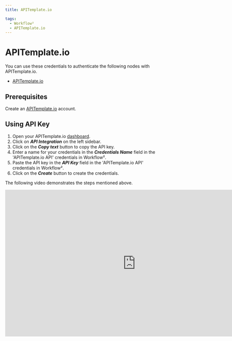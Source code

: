 ```yaml
---
title: APITemplate.io

tags:
  - Workflow²
  - APITemplate.io
---
```


# APITemplate.io

You can use these credentials to authenticate the following nodes with APITemplate.io.
- [APITemplate.io](/workflow/integrations/nodes/workflow-nodes-base.apiTemplateIo/)

## Prerequisites

Create an [APITemplate.io](https://apitemplate.io/) account.

## Using API Key

1. Open your APITemplate.io [dashboard](https://app.apitemplate.io).
2. Click on ***API Integration*** on the left sidebar.
3. Click on the ***Copy text*** button to copy the API key.
4. Enter a name for your credentials in the ***Credentials Name*** field in the 'APITemplate.io API' credentials in Workflow².
5. Paste the API key in the ***API Key*** field in the 'APITemplate.io API' credentials in Workflow².
6. Click on the ***Create*** button to create the credentials.


The following video demonstrates the steps mentioned above.

<div class="video-container">
<iframe width="840" height="472.5" src="https://www.youtube.com/embed/NUAkybjCGa8" frameborder="0" allow="accelerometer; autoplay; clipboard-write; encrypted-media; gyroscope; picture-in-picture" allowfullscreen></iframe>
</div>
